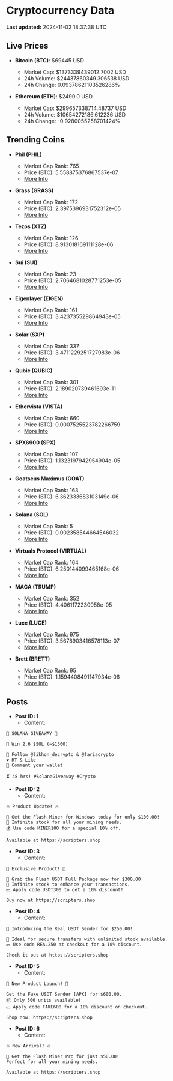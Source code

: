 # Cryptocurrency Data

**Last updated:** 2024-11-02 18:37:38 UTC

## Live Prices
- **Bitcoin (BTC)**: $69445 USD
  - Market Cap: $1373339439012.7002 USD
  - 24h Volume: $24437860349.306538 USD
  - 24h Change: 0.09378621103526286%

- **Ethereum (ETH)**: $2490.0 USD
  - Market Cap: $299657338714.48737 USD
  - 24h Volume: $10654272186.612236 USD
  - 24h Change: -0.9280055258701424%

## Trending Coins
- **Phil (PHIL)**
  - Market Cap Rank: 765
  - Price (BTC): 5.558875376867537e-07
  - [More Info](https://www.coingecko.com/en/coins/phil)

- **Grass (GRASS)**
  - Market Cap Rank: 172
  - Price (BTC): 2.3975396931752312e-05
  - [More Info](https://www.coingecko.com/en/coins/grass)

- **Tezos (XTZ)**
  - Market Cap Rank: 126
  - Price (BTC): 8.913018169111128e-06
  - [More Info](https://www.coingecko.com/en/coins/tezos)

- **Sui (SUI)**
  - Market Cap Rank: 23
  - Price (BTC): 2.7064681028771253e-05
  - [More Info](https://www.coingecko.com/en/coins/sui)

- **Eigenlayer (EIGEN)**
  - Market Cap Rank: 161
  - Price (BTC): 3.423735529864943e-05
  - [More Info](https://www.coingecko.com/en/coins/eigenlayer)

- **Solar (SXP)**
  - Market Cap Rank: 337
  - Price (BTC): 3.4711229251727983e-06
  - [More Info](https://www.coingecko.com/en/coins/solar-2)

- **Qubic (QUBIC)**
  - Market Cap Rank: 301
  - Price (BTC): 2.189020739461693e-11
  - [More Info](https://www.coingecko.com/en/coins/qubic)

- **Ethervista (VISTA)**
  - Market Cap Rank: 660
  - Price (BTC): 0.0007525523782266759
  - [More Info](https://www.coingecko.com/en/coins/ethervista)

- **SPX6900 (SPX)**
  - Market Cap Rank: 107
  - Price (BTC): 1.1323197942954904e-05
  - [More Info](https://www.coingecko.com/en/coins/spx6900)

- **Goatseus Maximus (GOAT)**
  - Market Cap Rank: 163
  - Price (BTC): 6.362333683103149e-06
  - [More Info](https://www.coingecko.com/en/coins/goatseus-maximus)

- **Solana (SOL)**
  - Market Cap Rank: 5
  - Price (BTC): 0.002358544664546032
  - [More Info](https://www.coingecko.com/en/coins/solana)

- **Virtuals Protocol (VIRTUAL)**
  - Market Cap Rank: 164
  - Price (BTC): 6.250144099465168e-06
  - [More Info](https://www.coingecko.com/en/coins/virtual-protocol)

- **MAGA (TRUMP)**
  - Market Cap Rank: 352
  - Price (BTC): 4.4061172230058e-05
  - [More Info](https://www.coingecko.com/en/coins/maga)

- **Luce (LUCE)**
  - Market Cap Rank: 975
  - Price (BTC): 3.5678903416578113e-07
  - [More Info](https://www.coingecko.com/en/coins/luce)

- **Brett (BRETT)**
  - Market Cap Rank: 95
  - Price (BTC): 1.1594408491147934e-06
  - [More Info](https://www.coingecko.com/en/coins/brett-2)

## Posts
- **Post ID: 1**
  - Content:
```
🚀 SOLANA GIVEAWAY 🚀

🎁 Win 2.6 $SOL (~$1300)

🤝 Follow @likhon_decrypto & @fariacrypto
❤️ RT & Like
💬 Comment your wallet

⏳ 48 hrs! #SolanaGiveaway #Crypto
```

- **Post ID: 2**
  - Content:
```
🔥 Product Update! 🔥

🚀 Get the Flash Miner for Windows today for only $100.00!
🔋 Infinite stock for all your mining needs.
💰 Use code MINER100 for a special 10% off.

Available at https://scripters.shop
```

- **Post ID: 3**
  - Content:
```
🎁 Exclusive Product! 🎁

💸 Grab the Flash USDT Full Package now for $300.00!
🎉 Infinite stock to enhance your transactions.
💵 Apply code USDT300 to get a 10% discount!

Buy now at https://scripters.shop
```

- **Post ID: 4**
  - Content:
```
💎 Introducing the Real USDT Sender for $250.00!

💼 Ideal for secure transfers with unlimited stock available.
💵 Use code REAL250 at checkout for a 10% discount.

Check it out at https://scripters.shop
```

- **Post ID: 5**
  - Content:
```
🚀 New Product Launch! 🚀

Get the Fake USDT Sender [APK] for $600.00.
📦 Only 500 units available!
💵 Apply code FAKE600 for a 10% discount on checkout.

Shop now: https://scripters.shop
```

- **Post ID: 6**
  - Content:
```
🔥 New Arrival! 🔥

💸 Get the Flash Miner Pro for just $50.00!
Perfect for all your mining needs.

Available at https://scripters.shop
```

